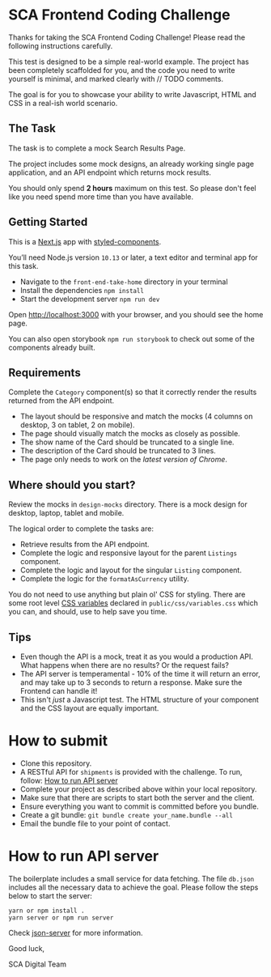 # SCA Frontend Coding Challenge

Thanks for taking the SCA Frontend Coding Challenge! Please read the following instructions carefully.

This test is designed to be a simple real-world example. The project has been completely scaffolded for you, and the code you need to write yourself is minimal, and marked clearly with // TODO comments.

The goal is for you to showcase your ability to write Javascript, HTML and CSS in a real-ish world scenario.

## The Task

The task is to complete a mock Search Results Page.

The project includes some mock designs, an already working single page application, and an API endpoint which returns mock results.

You should only spend **2 hours** maximum on this test. So please don't feel like you need spend more time than you have available.

## Getting Started

This is a [Next.js](https://nextjs.org/) app with [styled-components](https://styled-components.com/).

You’ll need Node.js version `10.13` or later, a text editor and terminal app for this task.

- Navigate to the `front-end-take-home` directory in your terminal
- Install the dependencies `npm install`
- Start the development server `npm run dev`

Open [http://localhost:3000](http://localhost:3000) with your browser, and you should see the home page.

You can also open storybook `npm run storybook` to check out some of the components already built.

## Requirements

Complete the `Category` component(s) so that it correctly render the results returned from the API endpoint.

- The layout should be responsive and match the mocks (4 columns on desktop, 3 on tablet, 2 on mobile).
- The page should visually match the mocks as closely as possible.
- The show name of the Card should be truncated to a single line.
- The description of the Card should be truncated to 3 lines.
- The page only needs to work on the *latest version of Chrome*.

## Where should you start?

Review the mocks in `design-mocks` directory. There is a mock design for desktop, laptop, tablet and mobile.

The logical order to complete the tasks are:

-   Retrieve results from the API endpoint.
-   Complete the logic and responsive layout for the parent `Listings` component.
-   Complete the logic and layout for the singular `Listing` component.
-   Complete the logic for the `formatAsCurrency` utility.

You do not need to use anything but plain ol' CSS for styling. There are some root level [CSS variables](https://developer.mozilla.org/en-US/docs/Web/CSS/Using_CSS_custom_properties) declared in `public/css/variables.css` which you can, and should, use to help save you time.

## Tips

-   Even though the API is a mock, treat it as you would a production API. What happens when there are no results? Or the request fails?
-   The API server is temperamental - 10% of the time it will return an error, and may take up to 3 seconds to return a response. Make sure the Frontend can handle it!
-   This isn't _just_ a Javascript test. The HTML structure of your component and the CSS layout are equally important.

# How to submit

- Clone this repository.
- A RESTful API for `shipments` is provided with the challenge. To run, follow: [How to run API server](#how-to-run-api-server)
- Complete your project as described above within your local repository.
- Make sure that there are scripts to start both the server and the client.
- Ensure everything you want to commit is committed before you bundle.
- Create a git bundle: `git bundle create your_name.bundle --all`
- Email the bundle file to your point of contact.

# How to run API server

The boilerplate includes a small service for data fetching. The file `db.json` includes all the necessary data to achieve the goal. Please follow the steps below to start the server:

```
yarn or npm install .
yarn server or npm run server
```

Check [json-server](https://github.com/typicode/json-server) for more information.


Good luck,

SCA Digital Team
